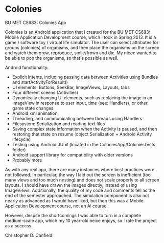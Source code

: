 Colonies
========

BU MET CS683: Colonies App

Colonies is an Android application that I created for the BU MET CS683: Mobile Application Development course, which I took in Spring 2013. It is a game / software toy / virtual life simulator. The user can select attributes for groups (colonies) of organisms, and then place the organisms on the screen and watch them grow, reproduce, smile/frown and die. My niece wanted to be able to pop the organisms, so that's possible as well.

Android functionality:
* Explicit Intents, including passing data between Activities using Bundles and startActivityForResult()
* UI elements: Buttons, SeekBar, ImageViews, Layouts, tabs
* Four different sceens (Activities)
* Dynamically changing UI elements, such as replacing the image in an ImageView in response to user input, time (see: Handlers), or other game state changes
* Android xml animation
* Threading, and communicating between threads using Handlers
* Filesystem: Serialization and reading text files
* Saving complex state information when the Activity is paused, and then restoring that state on resume (object Serialization + Android Activity lifecycle)
* Testing using Android JUnit (located in the ColoniesApp/ColoniesTests folder)
* Android support library for compatibility with older versions
* Probably more

As with any real app, there are many instances where best practices were not followed. In particular, the way I laid out the screen is inefficient (too many views and too much nesting) and does not scale properly to all screen layouts. I should have drawn the images directly, instead of using ImageViews. Additionally, the quality of my code and comments fell as the end of the semester approached. The simulation component is also not nearly as advanced as I would have liked, but then this was a Mobile Application Development course, not an AI course.

However, despite the shortcomings I was able to turn in a complete medium-scale app, which my 10 year-old neice enjoys, so I rate the project as a success.

Christopher D. Canfield
